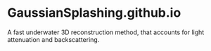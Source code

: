 # GaussianSplashing.github.io 
A fast underwater 3D reconstruction method, that accounts for light attenuation and backscattering.